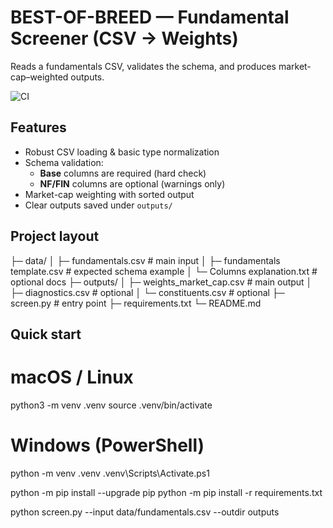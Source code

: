 # BEST-OF-BREED — Fundamental Screener (CSV → Weights)

Reads a fundamentals CSV, validates the schema, and produces market-cap–weighted outputs.

<!-- CI badge (appears after you add .github/workflows/ci.yml) -->
![CI](https://github.com/acirciua-svg/Best-of-breed/actions/workflows/ci.yml/badge.svg)

## Features
- Robust CSV loading & basic type normalization
- Schema validation:
  - **Base** columns are required (hard check)
  - **NF/FIN** columns are optional (warnings only)
- Market-cap weighting with sorted output
- Clear outputs saved under `outputs/`

## Project layout

├─ data/
│ ├─ fundamentals.csv # main input
│ ├─ fundamentals template.csv # expected schema example
│ └─ Columns explanation.txt # optional docs
├─ outputs/
│ ├─ weights_market_cap.csv # main output
│ ├─ diagnostics.csv # optional
│ └─ constituents.csv # optional
├─ screen.py # entry point
├─ requirements.txt
└─ README.md



## Quick start

# macOS / Linux
python3 -m venv .venv
source .venv/bin/activate

# Windows (PowerShell)
python -m venv .venv
.venv\Scripts\Activate.ps1

python -m pip install --upgrade pip
python -m pip install -r requirements.txt

python screen.py --input data/fundamentals.csv --outdir outputs
